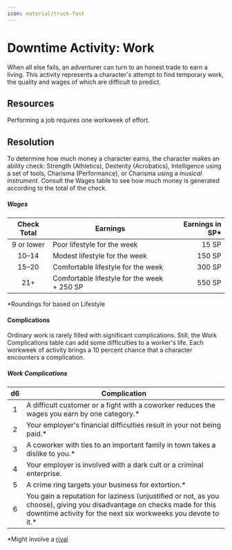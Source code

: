 ```yaml
---
icon: material/truck-fast
---
```


# Downtime Activity: Work

When all else fails, an adventurer can turn to an honest trade to earn a living. This activity represents a character's attempt to find temporary work, the quality and wages of which are difficult to predict.

## Resources

Performing a job requires one workweek of effort.

## Resolution

To determine how much money a character earns, the character makes an ability check: Strength (Athletics), Dexterity (Acrobatics), Intelligence using a set of tools, Charisma (Performance), or Charisma using a *musical instrument*. Consult the Wages table to see how much money is generated according to the total of the check.

##### Wages

| Check Total | Earnings | Earnings in SP* |
|:-:|---|--:|
| 9 or lower | Poor lifestyle for the week | 15 SP |
| 10–14 | Modest lifestyle for the week | 150 SP |
| 15–20 | Comfortable lifestyle for the week | 300 SP|
| 21+ | Comfortable lifestyle for the week + 250 SP | 550 SP |

*Roundings for based on Lifestyle

#### Complications

Ordinary work is rarely filled with significant complications. Still, the Work Complications table can add some difficulties to a worker's life. Each workweek of activity brings a 10 percent chance that a character encounters a complication.

##### Work Complications
|  d6 | Complication |
|:---:|---|
|  1  | A difficult customer or a fight with a coworker reduces the wages you earn by one category.* |
|  2  | Your employer's financial difficulties result in your not being paid.* |
|  3  | A coworker with ties to an important family in town takes a dislike to you.* |
|  4  | Your employer is involved with a dark cult or a criminal enterprise. |
|  5  | A crime ring targets your business for extortion.* |
|  6  | You gain a reputation for laziness (unjustified or not, as you choose), giving you disadvantage on checks made for this downtime activity for the next six workweeks you devote to it.* |

*Might involve a [rival]

[rival]: index.md#rivals